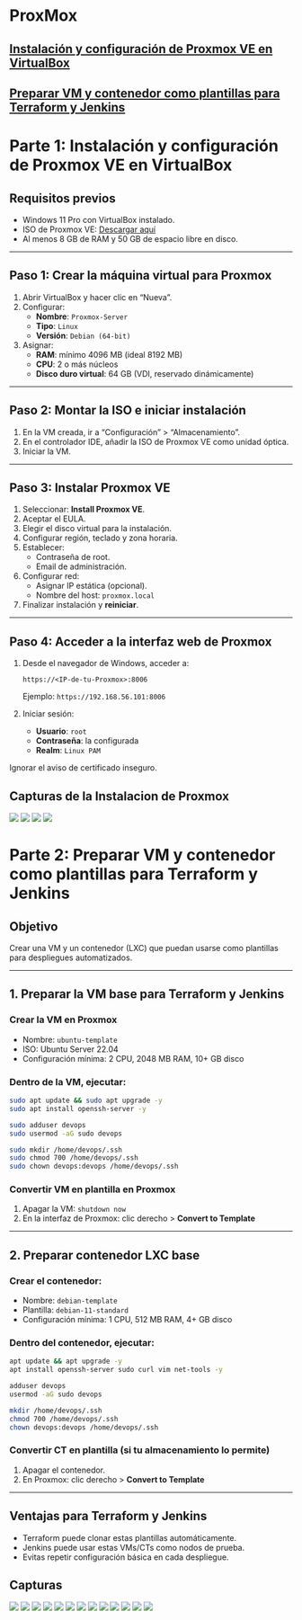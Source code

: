 # ProxMox

## [Instalación y configuración de Proxmox VE en VirtualBox](#instalacion_y_configuracionparte-1-instalación-y-configuración-de-proxmox-ve-en-virtualbox)

## [Preparar VM y contenedor como plantillas para Terraform y Jenkins](#parte-2-preparar-vm-y-contenedor-como-plantillas-para-terraform-y-jenkins)



# Parte 1: Instalación y configuración de Proxmox VE en VirtualBox

## Requisitos previos
- Windows 11 Pro con VirtualBox instalado.
- ISO de Proxmox VE: [Descargar aquí](https://www.proxmox.com/en/downloads)
- Al menos 8 GB de RAM y 50 GB de espacio libre en disco.

---

## Paso 1: Crear la máquina virtual para Proxmox
1. Abrir VirtualBox y hacer clic en “Nueva”.
2. Configurar:
   - **Nombre**: `Proxmox-Server`
   - **Tipo**: `Linux`
   - **Versión**: `Debian (64-bit)`
3. Asignar:
   - **RAM**: mínimo 4096 MB (ideal 8192 MB)
   - **CPU**: 2 o más núcleos
   - **Disco duro virtual**: 64 GB (VDI, reservado dinámicamente)

---

## Paso 2: Montar la ISO e iniciar instalación
1. En la VM creada, ir a “Configuración” > “Almacenamiento”.
2. En el controlador IDE, añadir la ISO de Proxmox VE como unidad óptica.
3. Iniciar la VM.

---

## Paso 3: Instalar Proxmox VE
1. Seleccionar: **Install Proxmox VE**.
2. Aceptar el EULA.
3. Elegir el disco virtual para la instalación.
4. Configurar región, teclado y zona horaria.
5. Establecer:
   - Contraseña de root.
   - Email de administración.
6. Configurar red:
   - Asignar IP estática (opcional).
   - Nombre del host: `proxmox.local`
7. Finalizar instalación y **reiniciar**.

---

## Paso 4: Acceder a la interfaz web de Proxmox
1. Desde el navegador de Windows, acceder a:
   ```
   https://<IP-de-tu-Proxmox>:8006
   ```
   Ejemplo: `https://192.168.56.101:8006`

2. Iniciar sesión:
   - **Usuario**: `root`
   - **Contraseña**: la configurada
   - **Realm**: `Linux PAM`

 Ignorar el aviso de certificado inseguro.

## Capturas de la Instalacion de Proxmox

![](./Imagenes/2025-06-01%2022_59_16-Proyecto-ProxMox%20[Corriendo]%20-%20Oracle%20VirtualBox.png)
![](./Imagenes/2025-06-01%2023_00_52-Proyecto-ProxMox%20[Corriendo]%20-%20Oracle%20VirtualBox.png)
![](./Imagenes/2025-06-01%2023_16_20-Proyecto-ProxMox%20[Corriendo]%20-%20Oracle%20VirtualBox.png)
![](./Imagenes/2025-06-01%2023_23_59-pve%20-%20Proxmox%20Virtual%20Environment%20-%20Opera.png)

# Parte 2: Preparar VM y contenedor como plantillas para Terraform y Jenkins

## Objetivo
Crear una VM y un contenedor (LXC) que puedan usarse como plantillas para despliegues automatizados.

---

## 1. Preparar la VM base para Terraform y Jenkins

### Crear la VM en Proxmox
- Nombre: `ubuntu-template`
- ISO: Ubuntu Server 22.04
- Configuración mínima: 2 CPU, 2048 MB RAM, 10+ GB disco

### Dentro de la VM, ejecutar:
```bash
sudo apt update && sudo apt upgrade -y
sudo apt install openssh-server -y

sudo adduser devops
sudo usermod -aG sudo devops

sudo mkdir /home/devops/.ssh
sudo chmod 700 /home/devops/.ssh
sudo chown devops:devops /home/devops/.ssh
```

### Convertir VM en plantilla en Proxmox
1. Apagar la VM: `shutdown now`
2. En la interfaz de Proxmox: clic derecho > **Convert to Template**

---

## 2. Preparar contenedor LXC base

### Crear el contenedor:
- Nombre: `debian-template`
- Plantilla: `debian-11-standard`
- Configuración mínima: 1 CPU, 512 MB RAM, 4+ GB disco

### Dentro del contenedor, ejecutar:
```bash
apt update && apt upgrade -y
apt install openssh-server sudo curl vim net-tools -y

adduser devops
usermod -aG sudo devops

mkdir /home/devops/.ssh
chmod 700 /home/devops/.ssh
chown devops:devops /home/devops/.ssh
```

### Convertir CT en plantilla (si tu almacenamiento lo permite)
1. Apagar el contenedor.
2. En Proxmox: clic derecho > **Convert to Template**

---

## Ventajas para Terraform y Jenkins
- Terraform puede clonar estas plantillas automáticamente.
- Jenkins puede usar estas VMs/CTs como nodos de prueba.
- Evitas repetir configuración básica en cada despliegue.

## Capturas

![](./Imagenes/2025-06-02%2019_23_13-pve%20-%20Proxmox%20Virtual%20Environment%20-%20Opera.png)
![](./Imagenes/2025-06-02%2019_28_55-pve%20-%20Proxmox%20Virtual%20Environment%20-%20Opera.png)
![](./Imagenes/2025-06-02%2019_28_55-pve%20-%20Proxmox%20Virtual%20Environment%20-%20Opera.png)
![](./Imagenes/2025-06-02%2020_18_09-pve%20-%20Proxmox%20Virtual%20Environment%20-%20Opera.png)
![](./Imagenes/2025-06-02%2020_18_21-pve%20-%20Proxmox%20Virtual%20Environment%20-%20Opera.png)
![](./Imagenes/2025-06-02%2020_19_23-pve%20-%20Proxmox%20Virtual%20Environment%20-%20Opera.png)
![](./Imagenes/2025-06-02%2020_19_44-pve%20-%20Proxmox%20Virtual%20Environment%20-%20Opera.png)
![](./Imagenes/2025-06-02%2020_21_40-pve%20-%20Proxmox%20Virtual%20Environment%20-%20Opera.png)
![](./Imagenes/2025-06-02%2020_22_19-pve%20-%20Proxmox%20Virtual%20Environment%20-%20Opera.png)
![](./Imagenes/2025-06-02%2021_41_35-pve%20-%20Proxmox%20Virtual%20Environment%20-%20Opera.png)
![](./Imagenes/2025-06-02%2021_51_13-pve%20-%20Proxmox%20Virtual%20Environment%20-%20Opera.png)
![](./Imagenes/2025-06-02%2021_51_38-pve%20-%20Proxmox%20Virtual%20Environment%20-%20Opera.png)
![](./Imagenes/2025-06-02%2021_54_07-pve%20-%20Proxmox%20Virtual%20Environment%20-%20Opera.png)